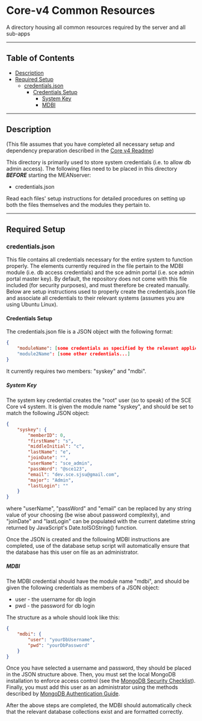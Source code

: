 # Core-v4 Common Resources
A directory housing all common resources required by the server and all sub-apps

---

## Table of Contents
- [Description](#description)
- [Required Setup](#requiredsetup)
  - [credentials.json](#credentialsjson)
    - [Credentials Setup](#credentials-setup)
      - [System Key](#system-key)
      - [MDBI](#mdbi)

---

## Description

(This file assumes that you have completed all necessary setup and dependency preparation described in the [Core v4 Readme](../../README.md))

This directory is primarily used to store system credentials (i.e. to allow db admin access). The following files need to be placed in this directory _**BEFORE**_ starting the MEANserver:

  - credentials.json

Read each files' setup instructions for detailed procedures on setting up both the files themselves and the modules they pertain to.

---

## Required Setup

### credentials.json

This file contains all credentials necessary for the entire system to function properly. The elements currently required in the file pertain to the MDBI module (i.e. db access credentials) and the sce admin portal (i.e. sce admin portal master key). By default, the repository does not come with this file included (for security purposes), and must therefore be created manually. Below are setup instructions used to properly create the credentials.json file and associate all credentials to their relevant systems (assumes you are using Ubuntu Linux).

#### Credentials Setup

The credentials.json file is a JSON object with the following format:

```json
{
	"moduleName": [some credentials as specified by the relevant application]
	"module2Name": [some other credentials...]
}
```

It currently requires two members: "syskey" and "mdbi".

##### System Key

The system key credential creates the "root" user (so to speak) of the SCE Core v4 system. It is given the module name "syskey", and should be set to match the following JSON object:

```json
{
	"syskey": {
		"memberID": 0,
		"firstName": "s",
		"middleInitial": "c",
		"lastName": "e",
		"joinDate": "",
		"userName": "sce_admin",
		"passWord": "@sce123",
		"email": "dev.sce.sjsu@gmail.com",
		"major": "Admin",
		"lastLogin": ""
	}
}
```

where "userName", "passWord" and "email" can be replaced by any string value of your choosing (be wise about password complexity), and "joinDate" and "lastLogin" can be populated with the current datetime string returned by JavaScript's Date.toISOString() function.

Once the JSON is created and the following MDBI instructions are completed, use of the database setup script will automatically ensure that the database has this user on file as an administrator.

##### MDBI

The MDBI credential should have the module name "mdbi", and should be given the following credentials as members of a JSON object:

  - user - the username for db login
  - pwd - the password for db login

The structure as a whole should look like this:

```json
{
	"mdbi": {
		"user": "yourDbUsername",
		"pwd": "yourDbPassword"
	}
}
```

Once you have selected a username and password, they should be placed in the JSON structure above. Then, you must set the local MongoDB installation to enforce access control (see the [MongoDB Security Checklist](https://docs.mongodb.com/manual/administration/security-checklist/#enable-access-control-and-enforce-authentication)). Finally, you must add this user as an administrator using the methods described by [MongoDB Authentication Guide](https://docs.mongodb.com/manual/tutorial/enable-authentication/).

After the above steps are completed, the MDBI should automatically check that the relevant database collections exist and are formatted correctly.

